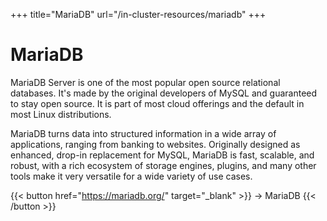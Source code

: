 +++
title="MariaDB"
url="/in-cluster-resources/mariadb"
+++

# MariaDB

MariaDB Server is one of the most popular open source relational databases. It's made by the original developers of MySQL and guaranteed to stay open source. It is part of most cloud offerings and the default in most Linux distributions.

MariaDB turns data into structured information in a wide array of applications, ranging from banking to websites. Originally designed as enhanced, drop-in replacement for MySQL, MariaDB is fast, scalable, and robust, with a rich ecosystem of storage engines, plugins, and many other tools make it very versatile for a wide variety of use cases.

{{< button href="https://mariadb.org/" target="_blank" >}}
-> MariaDB
{{< /button >}}  
